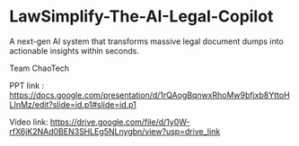 # LawSimplify-The-AI-Legal-Copilot
A next-gen AI system that transforms massive legal document dumps into actionable insights within seconds.


Team ChaoTech

PPT link :
https://docs.google.com/presentation/d/1rQAogBqnwxRhoMw9bfjxb8YttoHLInMz/edit?slide=id.p1#slide=id.p1

Video link:
https://drive.google.com/file/d/1y0W-rfX6jK2NAd0BEN3SHLEg5NLnygbn/view?usp=drive_link 
